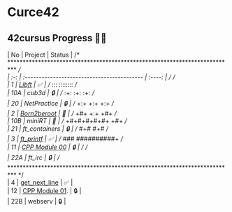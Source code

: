 # Curce42
## 42cursus Progress 💪🏻
| No  | Project                                     | Status | /* ************************************************************************** */ \
| :-: | :------------------------------------------ | :----: | /*                                                                            */ \
| 1   | [Libft](../../../42-libft)                  | ✅     | /*                                                        :::      ::::::::   */ \
| 10A | cub3d                                       | 🔒     | /*                                                      :+:      :+:    :+:   */ \
| 20  | NetPractice                                 | 🔒     | /*                                                    +:+ +:+         +:+     */ \
| 2   | [Born2beroot](../../../42-born2beroot)      | 📝     | /*                                                  +#+  +:+       +#+        */ \
| 10B | miniRT                                      | 📝     | /*                                                +#+#+#+#+#+   +#+           */ \
| 21  | ft_containers                               | 🔒     | /*                                                     #+#    #+#             */ \
| 3   | [ft_printf](../../../42-ft_printf)          | ✅     | /*                                                    ###   ##########+       */ \
| 11  | [CPP Module 00](../../../42-cpp_module_00)  | 🔒     | /*                                                                            */ \
| 22A | ft_irc                                      | 🔒     | /* ************************************************************************** */ \
| 4   | [get_next_line](../../../42-get_next_line)  | ✅     |  
| 12  | [CPP Module 01](../../../42-cpp_module_01). | 🔒     |  
| 22B | webserv                                     | 🔒     |
